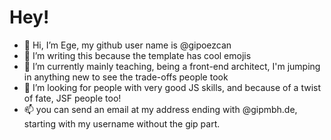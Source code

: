 # Hey!

- 👋 Hi, I’m Ege, my github user name is @gipoezcan
- 👀 I’m writing this because the template has cool emojis
- 🌱 I’m currently mainly teaching, being a front-end architect, I'm jumping in anything new to see the trade-offs people took
- 💞️ I’m looking for people with very good JS skills, and because of a twist of fate, JSF people too!
- 📫 you can send an email at my address ending with @gipmbh.de, starting with my username without the gip part.


